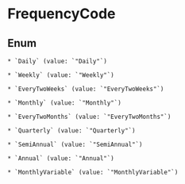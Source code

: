 
# FrequencyCode

## Enum


    * `Daily` (value: `"Daily"`)

    * `Weekly` (value: `"Weekly"`)

    * `EveryTwoWeeks` (value: `"EveryTwoWeeks"`)

    * `Monthly` (value: `"Monthly"`)

    * `EveryTwoMonths` (value: `"EveryTwoMonths"`)

    * `Quarterly` (value: `"Quarterly"`)

    * `SemiAnnual` (value: `"SemiAnnual"`)

    * `Annual` (value: `"Annual"`)

    * `MonthlyVariable` (value: `"MonthlyVariable"`)



